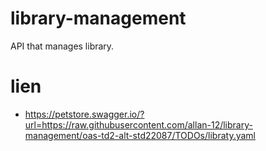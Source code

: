 # library-management
API that manages library.

# lien

- https://petstore.swagger.io/?url=https://raw.githubusercontent.com/allan-12/library-management/oas-td2-alt-std22087/TODOs/libraty.yaml